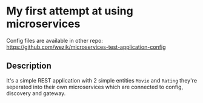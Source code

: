 # My first attempt at using microservices

Config files are available in other repo: https://github.com/wezik/microservices-test-application-config

## Description

It's a simple REST application with 2 simple entities `Movie` and `Rating` they're seperated into their own microservices which are connected to config, discovery and gateway.
